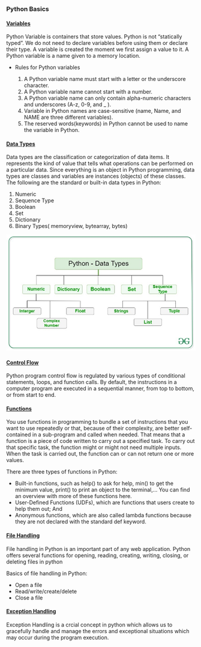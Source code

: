 ### Python Basics

#### [Variables](./variables)

Python Variable is containers that store values. Python is not “statically typed”. We do not need to declare variables before using them or declare their type. A variable is created the moment we first assign a value to it. A Python variable is a name given to a memory location.

* Rules for Python variables

    1. A Python variable name must start with a letter or the underscore character.
    2. A Python variable name cannot start with a number.
    3. A Python variable name can only contain alpha-numeric characters and underscores (A-z, 0-9, and _ ).
    4. Variable in Python names are case-sensitive (name, Name, and NAME are three different variables).
    5. The reserved words(keywords) in Python cannot be used to name the variable in Python.

#### [Data Types](./data-types/data-file.md)

Data types are the classification or categorization of data items. It represents the kind of value that tells what operations can be performed on a particular data. Since everything is an object in Python programming, data types are classes and variables are instances (objects) of these classes. The following are the standard or built-in data types in Python:

1. Numeric
2. Sequence Type
3. Boolean
4. Set
5. Dictionary
6. Binary Types( memoryview, bytearray, bytes)

![data-types](./images/Python-data-structure.jpg)

#### [Control Flow](./control-flow/README.md)

Python program control flow is regulated by various types of conditional statements, loops, and function calls. By default, the instructions in a computer program are executed in a sequential manner, from top to bottom, or from start to end. 

#### [Functions](./functions/README.md)

You use functions in programming to bundle a set of instructions that you want to use repeatedly or that, because of their complexity, are better self-contained in a sub-program and called when needed. That means that a function is a piece of code written to carry out a specified task. To carry out that specific task, the function might or might not need multiple inputs. When the task is carried out, the function can or can not return one or more values.

There are three types of functions in Python:

* Built-in functions, such as help() to ask for help, min() to get the minimum value, print() to print an object to the terminal,… You can find an overview with more of these functions here.
* User-Defined Functions (UDFs), which are functions that users create to help them out; And
* Anonymous functions, which are also called lambda functions because they are not declared with the standard def keyword.

#### [File Handling](./file-handling/README.md)

File handling in Python is an important part of any web application. Python offers several functions for opening, reading, creating, writing, closing, or deleting files in python

Basics of file handling in Python:

* Open a file 
* Read/write/create/delete
* Close a file

#### [Exception Handling](./error-handling/README.md)

Exception Handling is a crcial concept in python which allows us to gracefully handle and manage the errors and exceptional situations which may occur during the program execution.

